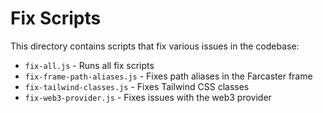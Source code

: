 # Fix Scripts

This directory contains scripts that fix various issues in the codebase:

- `fix-all.js` - Runs all fix scripts
- `fix-frame-path-aliases.js` - Fixes path aliases in the Farcaster frame
- `fix-tailwind-classes.js` - Fixes Tailwind CSS classes
- `fix-web3-provider.js` - Fixes issues with the web3 provider
